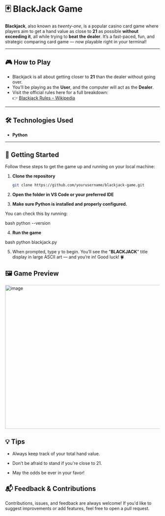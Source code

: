 # 🃏 BlackJack Game

**Blackjack**, also known as *twenty-one*, is a popular casino card game where players aim to get a hand value as close to **21** as possible **without exceeding it**, all while trying to **beat the dealer**. It’s a fast-paced, fun, and strategic comparing card game — now playable right in your terminal!

---

## 🎮 How to Play

- Blackjack is all about getting closer to **21** than the dealer without going over.
- You’ll be playing as the **User**, and the computer will act as the **Dealer**.
- Visit the official rules here for a full breakdown:  
  👉 [Blackjack Rules – Wikipedia](https://en.wikipedia.org/wiki/Blackjack#Rules_of_play_at_casinos)

---

## 🛠️ Technologies Used

- **Python**  

---

## 🚀 Getting Started

Follow these steps to get the game up and running on your local machine:

1. **Clone the repository**

   ```bash
   git clone https://github.com/yourusername/blackjack-game.git
   
   
2. **Open the folder in VS Code or your preferred IDE**
   

3. **Make sure Python is installed and properly configured.**
   
You can check this by running:

bash
python --version


4. **Run the game**

bash
python blackjack.py


5. When prompted, type y to begin. You’ll see the "**BLACKJACK**" title display in large ASCII art — and you’re in!
Good luck! 🍀


## 🖼️ Game Preview

<img width="1811" height="468" alt="image" src="https://github.com/user-attachments/assets/14387bb1-ee60-4d78-bda4-fa51fe9d7400" />



## 💡 Tips

- Always keep track of your total hand value.

- Don’t be afraid to stand if you're close to 21.

- May the odds be ever in your favor!


## 📬 Feedback & Contributions

Contributions, issues, and feedback are always welcome!
If you'd like to suggest improvements or add features, feel free to open a pull request.



